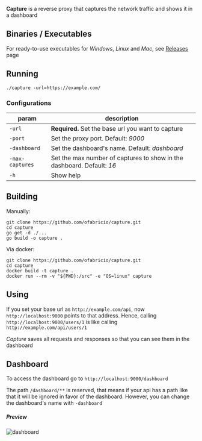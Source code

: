 
**Capture** is a reverse proxy that captures the network traffic and shows it in a dashboard


## Binaries / Executables

For ready-to-use executables for *Windows*, *Linux* and *Mac*, see [Releases](https://github.com/ofabricio/capture/releases) page


## Running

    ./capture -url=https://example.com/


### Configurations

| param           | description |
|-----------------|-------------|
| `-url`          | **Required.** Set the base url you want to capture |
| `-port`         | Set the proxy port. Default: *9000* |
| `-dashboard`    | Set the dashboard's name. Default: *dashboard* |
| `-max-captures` | Set the max number of captures to show in the dashboard. Default: *16* |
| `-h`            | Show help |


## Building

Manually:

    git clone https://github.com/ofabricio/capture.git
    cd capture
    go get -d ./...
    go build -o capture .

Via docker:

    git clone https://github.com/ofabricio/capture.git
    cd capture
    docker build -t capture .
    docker run --rm -v "${PWD}:/src" -e "OS=linux" capture

## Using

If you set your base url as `http://example.com/api`, now `http://localhost:9000` points to that
address. Hence, calling `http://localhost:9000/users/1` is like calling `http://example.com/api/users/1`

*Capture* saves all requests and responses so that you can see them in the dashboard


## Dashboard

To access the dashboard go to `http://localhost:9000/dashboard`

The path `/dashboard/**` is reserved, that means if your api has a path like that it will be ignored
in favor of the dashboard. However, you can change the dashboard's name with `-dashboard`


##### Preview

![dashboard](https://i.imgur.com/NlExLPr.png)
